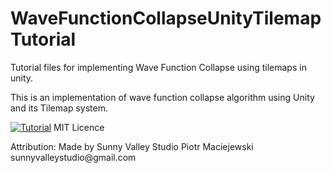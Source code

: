 # WaveFunctionCollapseUnityTilemapTutorial
Tutorial files for implementing Wave Function Collapse using tilemaps in unity.

This is an implementation of wave function collapse algorithm using Unity and its Tilemap system.

[![Tutorial](https://img.youtube.com/vi/ws4r3wLPNSE/0.jpg)](https://youtu.be/ws4r3wLPNSE)
MIT Licence
<p>Attribution:
Made by Sunny Valley Studio Piotr Maciejewski sunnyvalleystudio@gmail.com

